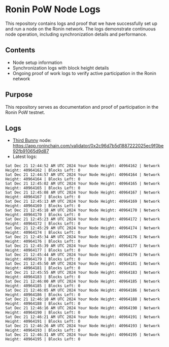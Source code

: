 # Ronin PoW Node Logs

This repository contains logs and proof that we have successfully set up and run a node on the Ronin network. The logs demonstrate continuous node operation, including synchronization details and performance.

## Contents

- Node setup information
- Synchronization logs with block height details
- Ongoing proof of work logs to verify active participation in the Ronin network

## Purpose

This repository serves as documentation and proof of participation in the Ronin PoW testnet.

## Logs

- [Third Bunny](https://thirdbunny.xyz/) node: https://app.roninchain.com/validator/0x2c96d7b5d1887222025ec9f0be92fb91065d9d87
- Latest logs:
```
Sat Dec 21 12:44:52 AM UTC 2024 Your Node Height: 40964162 | Network Height: 40964162 | Blocks Left: 0
Sat Dec 21 12:44:57 AM UTC 2024 Your Node Height: 40964164 | Network Height: 40964164 | Blocks Left: 0
Sat Dec 21 12:45:02 AM UTC 2024 Your Node Height: 40964165 | Network Height: 40964165 | Blocks Left: 0
Sat Dec 21 12:45:08 AM UTC 2024 Your Node Height: 40964167 | Network Height: 40964167 | Blocks Left: 0
Sat Dec 21 12:45:13 AM UTC 2024 Your Node Height: 40964169 | Network Height: 40964169 | Blocks Left: 0
Sat Dec 21 12:45:18 AM UTC 2024 Your Node Height: 40964170 | Network Height: 40964170 | Blocks Left: 0
Sat Dec 21 12:45:23 AM UTC 2024 Your Node Height: 40964172 | Network Height: 40964172 | Blocks Left: 0
Sat Dec 21 12:45:29 AM UTC 2024 Your Node Height: 40964174 | Network Height: 40964174 | Blocks Left: 0
Sat Dec 21 12:45:34 AM UTC 2024 Your Node Height: 40964176 | Network Height: 40964176 | Blocks Left: 0
Sat Dec 21 12:45:39 AM UTC 2024 Your Node Height: 40964177 | Network Height: 40964177 | Blocks Left: 0
Sat Dec 21 12:45:44 AM UTC 2024 Your Node Height: 40964179 | Network Height: 40964179 | Blocks Left: 0
Sat Dec 21 12:45:50 AM UTC 2024 Your Node Height: 40964181 | Network Height: 40964181 | Blocks Left: 0
Sat Dec 21 12:45:55 AM UTC 2024 Your Node Height: 40964183 | Network Height: 40964183 | Blocks Left: 0
Sat Dec 21 12:46:00 AM UTC 2024 Your Node Height: 40964185 | Network Height: 40964185 | Blocks Left: 0
Sat Dec 21 12:46:05 AM UTC 2024 Your Node Height: 40964186 | Network Height: 40964186 | Blocks Left: 0
Sat Dec 21 12:46:10 AM UTC 2024 Your Node Height: 40964188 | Network Height: 40964188 | Blocks Left: 0
Sat Dec 21 12:46:16 AM UTC 2024 Your Node Height: 40964190 | Network Height: 40964190 | Blocks Left: 0
Sat Dec 21 12:46:21 AM UTC 2024 Your Node Height: 40964191 | Network Height: 40964191 | Blocks Left: 0
Sat Dec 21 12:46:26 AM UTC 2024 Your Node Height: 40964193 | Network Height: 40964193 | Blocks Left: 0
Sat Dec 21 12:46:31 AM UTC 2024 Your Node Height: 40964195 | Network Height: 40964195 | Blocks Left: 0
```
